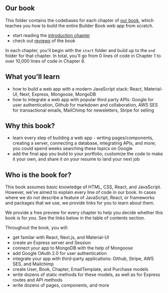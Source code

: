 ## Our book
This folder contains the codebases for each chapter of [our book](https://builderbook.org/book), which teaches you how to build the entire Builder Book web app from scratch.
- start reading the [introduction chapter](https://builderbook.org/books/builder-book/introduction)
- check out [reviews](https://builderbook.org/book-reviews) of the book

In each chapter, you'll begin with the `start` folder and build up to the `end` folder for that chapter. In total, you'll go from 0 lines of code in Chapter 1 to over 10,000 lines of code in Chapter 8.

## What you'll learn
- how to build a web app with a modern JavaScript stack: React, Material-UI, Next, Express, Mongoose, MongoDB
- how to integrate a web app with popular third party APIs: Google for user authentication, Github for markdown and collaboration, AWS SES for transactional emails, MailChimp for newsletters, Stripe for selling

## Why this book?
- learn every step of building a web app - writing pages/components, creating a server, connecting a database, integrating APIs, and more; you could spend weeks searching these topics on Google
- add the final app you build to your portfolio; customize the code to make it your own, and share it on your resume to land your next job

## Who is the book for?
This book assumes basic knowledge of HTML, CSS, React, and JavaScript. However, we've aimed to explain every line of code in our book. In cases where we do not describe a feature of JavaScript, React, or frameworks and packages that we use, we provide links for you to learn about them.

We provide a free preview for every chapter to help you decide whether this book is for you. See the links below in the table of contents section.

Throughout the book, you will:
- get familar with React, Next.js, and Material-UI
- create an Express server and Session
- connect your app to MongoDB with the help of Mongoose
- add Google OAuth 2.0 for user authentication
- integrate your app with third-party applications: Github, Stripe, AWS SES, and Mailchimp
- create User, Book, Chapter, EmailTemplate, and Purchase models
- write dozens of static methods for these models, as well as for Express routes and API methods
- write dozens of pages, components, and more
